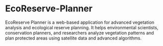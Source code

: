 # EcoReserve-Planner
EcoReserve Planner is a web-based application for advanced vegetation analysis and ecological reserve planning. It helps environmental scientists, conservation planners, and researchers analyze vegetation patterns and plan protected areas using satellite data and advanced algorithms.
